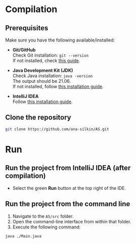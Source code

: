 # Compilation

## Prerequisites

Make sure you have the following available/installed:

- **Git/GitHub**  
  Check Git installation: `git --version`  
  If not installed, check [this guide](https://git-scm.com/book/en/v2/Getting-Started-Installing-Git).

- **Java Development Kit (JDK)**  
  Check Java installation: `java -version`  
  The output should be 21.06.  
  If not installed, follow [this installation guide](https://www.oracle.com/java/technologies/javase-jdk11-downloads.html).

- **IntelliJ IDEA**  
  Follow [this installation guide](https://www.jetbrains.com/idea/download/).

## Clone the repository

```bash
git clone https://github.com/ana-silkin/AS.git
```

# Run

## Run the project from IntelliJ IDEA (after compilation)

- Select the green **Run** button at the top right of the IDE.

## Run the project from the command line

1. Navigate to the `AS/src` folder.
2. Open the command-line interface from within that folder.
3. Execute the following command:

```bash
java ./Main.java
